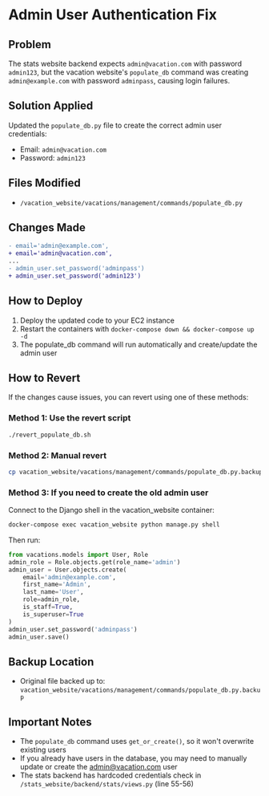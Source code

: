 # Admin User Authentication Fix

## Problem
The stats website backend expects `admin@vacation.com` with password `admin123`, but the vacation website's `populate_db` command was creating `admin@example.com` with password `adminpass`, causing login failures.

## Solution Applied
Updated the `populate_db.py` file to create the correct admin user credentials:
- Email: `admin@vacation.com` 
- Password: `admin123`

## Files Modified
- `/vacation_website/vacations/management/commands/populate_db.py`

## Changes Made
```diff
- email='admin@example.com',
+ email='admin@vacation.com',
...
- admin_user.set_password('adminpass')
+ admin_user.set_password('admin123')
```

## How to Deploy
1. Deploy the updated code to your EC2 instance
2. Restart the containers with `docker-compose down && docker-compose up -d`
3. The populate_db command will run automatically and create/update the admin user

## How to Revert
If the changes cause issues, you can revert using one of these methods:

### Method 1: Use the revert script
```bash
./revert_populate_db.sh
```

### Method 2: Manual revert
```bash
cp vacation_website/vacations/management/commands/populate_db.py.backup vacation_website/vacations/management/commands/populate_db.py
```

### Method 3: If you need to create the old admin user
Connect to the Django shell in the vacation_website container:
```bash
docker-compose exec vacation_website python manage.py shell
```

Then run:
```python
from vacations.models import User, Role
admin_role = Role.objects.get(role_name='admin')
admin_user = User.objects.create(
    email='admin@example.com',
    first_name='Admin',
    last_name='User',
    role=admin_role,
    is_staff=True,
    is_superuser=True
)
admin_user.set_password('adminpass')
admin_user.save()
```

## Backup Location
- Original file backed up to: `vacation_website/vacations/management/commands/populate_db.py.backup`

## Important Notes
- The `populate_db` command uses `get_or_create()`, so it won't overwrite existing users
- If you already have users in the database, you may need to manually update or create the admin@vacation.com user
- The stats backend has hardcoded credentials check in `/stats_website/backend/stats/views.py` (line 55-56)